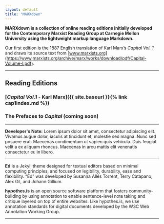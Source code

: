 ```yaml
---
layout: default
title: "MARXdown"
---
```


**MARXdown is a collection of online reading editions initially developed for the Contemporary Marxist Reading Group at Carnegie Mellon University using the lightweight markup language Markdown.**

 Our first edition is the 1887 English translation of Karl Marx’s *Capital Vol. 1* and draws its source text from [www.marxists.org](https://www.marxists.org/archive/marx/works/download/pdf/Capital-Volume-I.pdf).

* * *
## **Reading Editions**

### [*Capital Vol.1* - Karl Marx]({{ site.baseurl }}{% link cap1index.md %})
### The Prefaces to *Capital* (**coming soon**)

* * *

**Developer's Note:** Lorem ipsum dolor sit amet, consectetur adipiscing elit. Vivamus augue dolor, iaculis at tincidunt et, molestie sed magna. Nunc sed posuere erat. Maecenas condimentum ut sapien quis vehicula. Duis feugiat velit a ex aliquam rhoncus. Maecenas in arcu mattis elit venenatis consectetur eu in libero.

* * *

**Ed** is a Jekyll theme designed for textual editors based on minimal computing principles, and focused on legibility, durability, ease and flexibility. “Ed” was developed by Susanna Allés Torrent, Terry Catapano, Alex Gil, and Johann Gillium.

**hypothes.is** is an open source software platform that fosters community-building by using annotation to enable sentence-level note taking and critique layered on top of entire websites. Like hypothes.is, we use annotation standards for digital documents developed by the W3C Web Annotation Working Group.




<hr>
